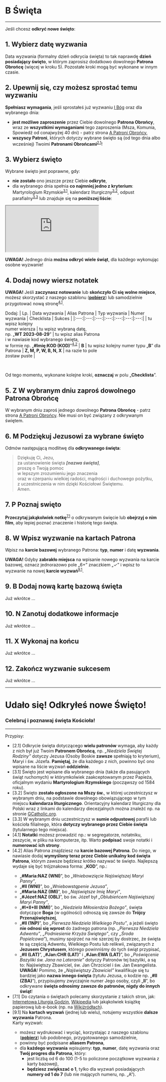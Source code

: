 # <span class="status status-list"><span class="status status-white">B</span> Święta</span>
---
Jeśli chcesz **odkryć nowe święto**:
## <span class="step-number">1.</span> Wybierz datę wyzwania
<span class="selected-day-info">Data wyzwania</span> (formalny dzień odkrycia święta) to tak naprawdę **dzień posiadający święto**, w którym zaprosisz dodatkowo dowolnego **Patrona Obrońcę** (więcej w kroku 5). Pozostałe kroki mogą być wykonane w innym czasie.
## <span class="step-number">2.</span> Upewnij się, czy możesz sprostać temu wyzwaniu
**Spełniasz wymagania**, jeśli sprostałeś już wyzwaniu [<span class="status status-list"><span class="status status-god">I</span> Bóg</span>](bog.md) oraz dla <span class="selected-day-info">wybranego dnia</span>:
- **jest możliwe zaproszenie** przez Ciebie dowolnego **Patrona Obrońcy**, wraz ze **wszystkimi wymaganiami** tego zaproszenia (Msza, Komunia, Spowiedź od conajwyżej 40 dni) - patrz strona [<span class="status status-list"><span class="status status-blue">A</span> Patroni Obrońcy</span>](patroni_obroncy.md),
- **wszyscy Patroni**, których dotyczy wybrane święto są (od <span class="selected-day-info">tego dnia</span> albo wcześniej) Twoimi **Patronami Obrońcami**<sup class="tip">[2.1](#tip-2-1)</sup>!
## <span class="step-number">3.</span> Wybierz święto
Wybrane święto jest poprawne, gdy:
- **nie zostało** ono jeszcze przez Ciebie **odkryte**,
- dla <span class="selected-day-info">wybranego dnia</span> spełnia **co najmniej jedno z kryterium**: Martyrologium Rzymskie<sup class="tip">[3.1](#tip-3-1)</sup>, kalendarz liturgiczny<sup class="tip">[3.2](#tip-3-2)</sup>, odpust parafialny<sup class="tip">[3.3](#tip-3-3)</sup> lub znajduje się na **poniższej liście**:  
<iframe id="my-patrons-for-today" src="https://pl.patrons.space/dates/list-of-feasts?content-only=1"></iframe>

**UWAGA!** Jednego dnia **można odkryć wiele świąt**, dla każdego wykonując osobne wyzwanie!
## <span class="step-number">4.</span> Dodaj nowy wiersz notatek
**UWAGA!** Jeśli **zaczynasz notowanie** lub **skończyło Ci się wolne miejsce**, możesz skorzystać z naszego szablonu ([**pobierz**](pl/pdf/notatki.pdf)) lub samodzielnie przygotować nową stronę<sup class="tip">[4.1](#tip-4-1)</sup>.

Dodaj:
| Lp. | Data wyzwania | Alias Patrona | Typ wyzwania | Numer wyzwania | Checklista | Sukces |
|:---:|:---:|:---:|:---:|:---:|:---:|:---:|
| tu wpisz kolejny<br />numer wiersza | tu wpisz wybraną datę,<br />np. „**WT 2023-08-29**” | tu wpisz alias Patrona<br />i w nawiasie kod wybranego święta,<br />w formie np. „**#Imię:KOD (KOD)**”<sup class="tip">[4.2](#tip-4-2)</sup> | **B** | tu wpisz kolejny numer typu „**B**” dla Patrona | **Z, M, P, W, B, N, X** | na razie to pole<br />zostaw puste |

<br />

Od tego momentu, wykonane kolejne kroki, **oznaczaj** w polu „**Checklista**”.
## <span class="step-number">5.</span> <span class="step-letter">Z</span> W wybranym dniu zaproś dowolnego Patrona Obrońcę
W <span class="selected-day-info">wybranym dniu</span> zaproś jednego dowolnego **Patrona Obrońcę** - patrz strona [<span class="status status-list"><span class="status status-blue">A</span> Patroni Obrońcy</span>](patroni_obroncy.md). Nie musi on być związany z odkrywanym świętem.
## <span class="step-number">6.</span> <span class="step-letter">M</span> Podziękuj Jezusowi za wybrane święto
Odmów następującą modlitwę dla **odkrywanego święta**:
> Dziękuję Ci, Jezu,  
> za ustanowienie święta _**[nazwa święta]**_,  
> proszę o Twoją pomoc  
> w lepszym zrozumieniu jego znaczenia  
> oraz w czerpaniu wielkiej radości, mądrości i duchowego pożytku,  
> z uczestniczenia w nim dzięki Kościołowi Świętemu.  
> Amen.
## <span class="step-number">7.</span> <span class="step-letter">P</span> Poznaj swięto
**Przeczytaj jakąkolwiek notkę**<sup class="tip">[7.1](#tip-7-1)</sup> o odkrywanym święcie lub **obejrzyj o nim film**, aby lepiej poznać znaczenie i historię tego święta.
## <span class="step-number">8.</span> <span class="step-letter">W</span> Wpisz wyzwanie na kartach Patrona
Wpisz na **karcie bazowej** wybranego Patrona: **typ**, **numer** i <span class="selected-day-info">datę</span>  **wyzwania**.

**UWAGA!** Gdyby **zabrakło miejsca** na wpisanie nowego wyzwania na karcie bazowej, oznacz jednorazowo pole „6+” znaczkiem „✓” i wpisz to wyzwanie na nowej **karcie wyzwań**<sup class="tip">[9.1](#tip-9-1)</sup>.
## <span class="step-number">9.</span> <span class="step-letter">B</span> Dodaj nową kartę bazową święta
Już wkrótce ...
## <span class="step-number">10.</span> <span class="step-letter">N</span> Zanotuj dodatkowe informacje
Już wkrótce ...
## <span class="step-number">11.</span> <span class="step-letter">X</span> Wykonaj na końcu
Już wkrótce ...
## <span class="step-number">12.</span> Zakończ wyzwanie sukcesem
Już wkrótce ...

---
# Udało się! Odkryłeś nowe **Święto**!
### Celebruj i poznawaj święta Kościoła!
---
<span class="hidden-tips">
Przypisy:

- <span id="tip-2-1">[2.1] Odkrycie święta dotyczącego **wielu patronów** wymaga, aby każdy z nich był już Twoim **Patronem Obrońcą**, np. _„Niedziela Świętej Rodziny”_ dotyczy Jezusa (Osoby Boskie **zawsze** spełniają to kryterium), Maryi i św. Józefa. **Pamiętaj**, że dla każdego z nich, powinno być ono wpisane na liście wyzwań **oddzielnie**.</span>
- <span id="tip-3-1">[3.1] Święto jest wpisane dla <span class="selected-day-info">wybranego dnia</span> (także dla pasujących świąt ruchomych) w którymkolwiek zaakceptowanym przez Papieża, oficjalnym wydaniu **Martyrologium Rzymskiego** (począwszy od 1584 roku).</span>
- <span id="tip-3-2">[3.2] Święto **zostało ogłoszone na Mszy św.**, w której uczestniczysz w <span class="selected-day-info">wybranym dniu</span>, na podstawie dowolnego obowiązującego w tym miejscu **kalendarza liturgicznego**. Orientacyjny kalendarz liturgiczny dla Polski wraz z linkami do kalendarzy diecezjalnych można znaleźć np. na stronie [GCatholic.org](http://www.gcatholic.org/calendar/2023/PL-pl.htm).</span>
- <span id="tip-3-3">[3.3] W <span class="selected-day-info">wybranym dniu</span> uczestniczysz w **sumie odpustowej** parafii lub kościoła filialnego, która **dotyczy wybranego przez Ciebie święta** (tytularnego tego miejsca).</span>
- <span id="tip-4-1">[4.1] **Notatki** możesz prowadzić np.: w segregatorze, notatniku, zeszycie, w pliku na komputerze, itp. Warto **podpisać** swoje notatki i **numerować ich strony**.</span>
- <span id="tip-4-2">[4.2] Alias Patrona znajdziesz na **karcie bazowej Patrona**. Do niego, w nawiasie dodaj **wymyślony teraz przez Ciebie unikalny kod święta Patrona**, którym zawsze będziesz krótko nazywać te święto. Najlepszą wydaje się być trójznakowa forma: „**KOD**”, np.:
  - „**#Maria:NAZ (WNI)**”, bo _„Wniebowzięcie Najświętszej Maryi Panny”_,
  - „**#II (WNI)**”, bo _„Wniebowstąpenie Jezusa”_,
  - „**#Maria:NAZ (IMI)**”, bo _„Najświętsze Imię Maryi”_,
  - „**#Józef:NAZ (OBL)**”, bo św. Józef był _„Oblubieńcem Najświętszej Maryi Panny”_,
  - „**#I+II+III (NMI)**”, bo _„Niedziela Miłosierdzia Bożego”_, święta dotyczące **Boga** (w ogólności) odnoszą się zawsze do **Trójcy Przenajświętszej**,
  - „**#II (1NP)**”, bo _„Pierwsza Niedziela Wielkiego Postu”_, a jeżeli święto **nie odnosi się wprost** do żadnego patrona (np. _„Pierwsza Niedziela Adwentu”_, _„Podniesienie Krzyża Świętego”_, czy _„Środa Popielcowa”_), musimy spojrzeć na nie szerzej by dostrzec, że święta te są częścią Adwentu, Wielkiego Postu lub relikwii, związanych z **Jezusem Chrystusem**, którego powinniśmy do tych świąt przypisać,
  - „**#II (LAT)**”, „**#Jan:CHR (LAT)**” i „**#Jan:EWA (LAT)**”, bo _„Poświęcenie Bazyliki św. Jana na Lateranie”_ dotyczy Patronów tej bazyliki, a są to: Najświętszy Zbawiciel, św. Jan Chrzciciel i św. Jan Ewangelista. **UWAGA**! Pomimo, że _„Najświętszy Zbawiciel”_ kwalifikuje się tu bardziej jako **nazwa innego święta** (tytułu Jezusa, o kodzie np. „**#II (ZBA)**”), przypisujemy zwyczajnie numer Jego osoby, czyli „**II**”, bo odkrywane **święta odnosimy zawsze do patronów, nigdy do innych świąt**!
  </span>
- <span id="tip-7-1">[7.1] Do czytania o świętach polecamy skorzystanie z takich stron, jak: [Internetowa Liturgia Godzin](https://brewiarz.pl/czytelnia/swieci/index.php3), [Wikipedia](https://pl.wikipedia.org/wiki/%C5%9Awi%C4%99ta_katolickie_w_Polsce) lub jakąkolwiek książkę papierową lub e-book (np. na [Wikiżródłach](https://pl.wikisource.org/wiki/%C5%BBywoty_%C5%9Awi%C4%99tych_Pa%C5%84skich_na_wszystkie_dnie_roku)).</span>
- <span id="tip-9-1">[9.1] Na **kartach wyzwań** (jednej lub wielu), notujemy wszystkie **dalsze wyzwania** Patrona.  
Karty wyzwań:
  - możesz wydrukować i wyciąć, korzystając z naszego szablonu ([**pobierz**](pl/pdf/karty_wyzwan.pdf)) lub podobnego, przygotowanego samodzielnie,
  - powinny być podpisane **aliasem Patrona**,
  - dla **każdego wyzwania** wpisujemy: **typ**, **numer**, <span class="selected-day-info">datę</span> wyzwania oraz **Twój progres dla Patrona**, który:
    - jest liczbą od 6 do 100 (1-5 to policzone początkowe wyzwania z karty bazowej),
    - **będziesz zwiększać o 1**, tylko dla wyzwań posiadających **numery od 1 do 7** (lub nie mających numeru, np. „A”).
</span>
</span>
